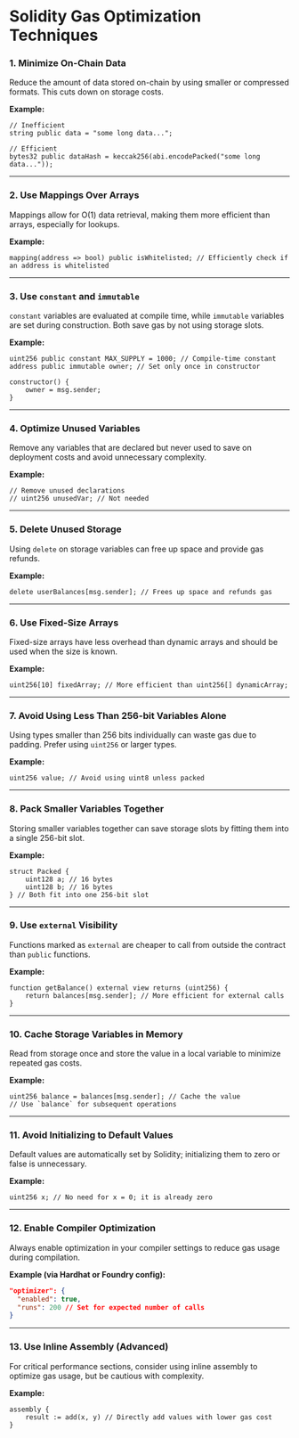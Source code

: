 
# **Solidity Gas Optimization Techniques**

### **1. Minimize On-Chain Data**
Reduce the amount of data stored on-chain by using smaller or compressed formats. This cuts down on storage costs.

**Example:**
```solidity
// Inefficient
string public data = "some long data...";

// Efficient
bytes32 public dataHash = keccak256(abi.encodePacked("some long data..."));
```

---

### **2. Use Mappings Over Arrays**
Mappings allow for O(1) data retrieval, making them more efficient than arrays, especially for lookups.

**Example:**
```solidity
mapping(address => bool) public isWhitelisted; // Efficiently check if an address is whitelisted
```

---

### **3. Use `constant` and `immutable`**
`constant` variables are evaluated at compile time, while `immutable` variables are set during construction. Both save gas by not using storage slots.

**Example:**
```solidity
uint256 public constant MAX_SUPPLY = 1000; // Compile-time constant
address public immutable owner; // Set only once in constructor

constructor() {
    owner = msg.sender;
}
```

---

### **4. Optimize Unused Variables**
Remove any variables that are declared but never used to save on deployment costs and avoid unnecessary complexity.

**Example:**
```solidity
// Remove unused declarations
// uint256 unusedVar; // Not needed
```

---

### **5. Delete Unused Storage**
Using `delete` on storage variables can free up space and provide gas refunds.

**Example:**
```solidity
delete userBalances[msg.sender]; // Frees up space and refunds gas
```

---

### **6. Use Fixed-Size Arrays**
Fixed-size arrays have less overhead than dynamic arrays and should be used when the size is known.

**Example:**
```solidity
uint256[10] fixedArray; // More efficient than uint256[] dynamicArray;
```

---

### **7. Avoid Using Less Than 256-bit Variables Alone**
Using types smaller than 256 bits individually can waste gas due to padding. Prefer using `uint256` or larger types.

**Example:**
```solidity
uint256 value; // Avoid using uint8 unless packed
```

---

### **8. Pack Smaller Variables Together**
Storing smaller variables together can save storage slots by fitting them into a single 256-bit slot.

**Example:**
```solidity
struct Packed {
    uint128 a; // 16 bytes
    uint128 b; // 16 bytes
} // Both fit into one 256-bit slot
```

---

### **9. Use `external` Visibility**
Functions marked as `external` are cheaper to call from outside the contract than `public` functions.

**Example:**
```solidity
function getBalance() external view returns (uint256) {
    return balances[msg.sender]; // More efficient for external calls
}
```

---

### **10. Cache Storage Variables in Memory**
Read from storage once and store the value in a local variable to minimize repeated gas costs.

**Example:**
```solidity
uint256 balance = balances[msg.sender]; // Cache the value
// Use `balance` for subsequent operations
```

---

### **11. Avoid Initializing to Default Values**
Default values are automatically set by Solidity; initializing them to zero or false is unnecessary.

**Example:**
```solidity
uint256 x; // No need for x = 0; it is already zero
```

---

### **12. Enable Compiler Optimization**
Always enable optimization in your compiler settings to reduce gas usage during compilation.

**Example (via Hardhat or Foundry config):**
```json
"optimizer": {
  "enabled": true,
  "runs": 200 // Set for expected number of calls
}
```

---

### **13. Use Inline Assembly (Advanced)**
For critical performance sections, consider using inline assembly to optimize gas usage, but be cautious with complexity.

**Example:**
```solidity
assembly {
    result := add(x, y) // Directly add values with lower gas cost
}
```
